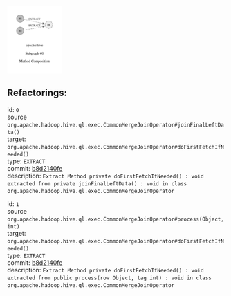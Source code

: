 <img src=subgraph_atomic_0.svg width=25%>

## Refactorings:

id: `0`\
source `org.apache.hadoop.hive.ql.exec.CommonMergeJoinOperator#joinFinalLeftData()`\
target: `org.apache.hadoop.hive.ql.exec.CommonMergeJoinOperator#doFirstFetchIfNeeded()`\
type: `EXTRACT`\
commit: [b8d2140fe](https://github.com/apache/hive/commit/b8d2140fe4faccadcf1a6343ec8cd0cc58c315f9)\
description: `Extract Method private doFirstFetchIfNeeded() : void extracted from private joinFinalLeftData() : void in class org.apache.hadoop.hive.ql.exec.CommonMergeJoinOperator`

id: `1`\
source `org.apache.hadoop.hive.ql.exec.CommonMergeJoinOperator#process(Object,int)`\
target: `org.apache.hadoop.hive.ql.exec.CommonMergeJoinOperator#doFirstFetchIfNeeded()`\
type: `EXTRACT`\
commit: [b8d2140fe](https://github.com/apache/hive/commit/b8d2140fe4faccadcf1a6343ec8cd0cc58c315f9)\
description: `Extract Method private doFirstFetchIfNeeded() : void extracted from public process(row Object, tag int) : void in class org.apache.hadoop.hive.ql.exec.CommonMergeJoinOperator`

